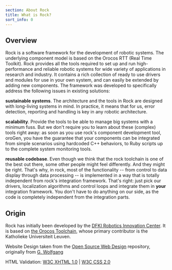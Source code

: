 ```yaml
---
section: About Rock
title: What is Rock? 
sort_info: 0
---
```


Overview
--------------

Rock is a software framework for the development of robotic systems. The
underlying component model is based on the Orocos RTT (Real Time Toolkit). Rock
provides all the tools required to set up and run high-performance and reliable
robotic systems for wide variety of applications in research and industry. It
contains a rich collection of ready to use drivers and modules for use in your
own system, and can easily be extended by adding new components. The framework
was developed to specifically address the following issues in existing
solutions:

**sustainable systems**. The architecture and the tools in Rock are designed
with long-living systems in mind. In practice, it means that for us, error
detection, reporting and handling is key in any robotic architecture.

**scalability**. Provide the tools to be able to manage big systems with
a minimum fuss. But we don't require you to learn about these (complex)
tools right away: as soon as you use rock's component development tool,
oroGen, you have the guarantee that your components can be integrated
from simple scenarios using hardcoded C++ behaviors, to Ruby scripts up
to the complete system monitoring tools.

**reusable codebase**. Even though we think that the rock toolchain
is one of the best out there, some other people might feel
differently. And they might be right. That's why, in rock, most of
the functionality -- from control to data display through data
processing -- is implemented in a way that is totally independent
from rock's integration framework. That's right: just pick our
drivers, localization algorithms and control loops and integrate
them in **your** integration framework. You don't have to do
anything on our side, as the code is completely independent from the
integration parts. 

Origin
---------------

Rock has initially been developed by the <a href="http://dfki.de/robotics">DFKI
Robotics Innovation Center</a>. It is based on <a href="http://orocos.org">the Orocos
Toolchain</a>, whose primary contributor is the Katholieke Universiteit Leuven.

Website Design taken from the <a href="http://oswd.org">Open Source Web
Design</a> repository, originally from <a href="mailto:gw@actamail.com">G. Wolfgang</a>

HTML Validation: <a href="http://validator.w3.org/check?uri=referer" title="Validate code as W3C XHTML 1.1 Strict Compliant">W3C XHTML 1.0</a> | <a href="http://jigsaw.w3.org/css-validator/" title="Validate Style Sheet as W3C CSS 2.0 Compliant">W3C CSS 2.0</a>

